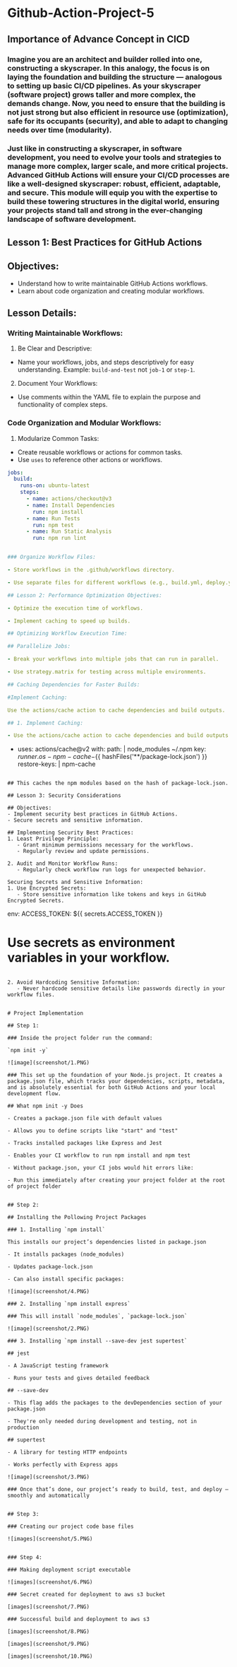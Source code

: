 # Github-Action-Project-5

## Importance of Advance Concept in CICD

### Imagine you are an architect and builder rolled into one, constructing a skyscraper. In this analogy, the focus is on laying the foundation and building the structure — analogous to setting up basic CI/CD pipelines. As your skyscraper (software project) grows taller and more complex, the demands change. Now, you need to ensure that the building is not just strong but also efficient in resource use (optimization), safe for its occupants (security), and able to adapt to changing needs over time (modularity).

### Just like in constructing a skyscraper, in software development, you need to evolve your tools and strategies to manage more complex, larger scale, and more critical projects. Advanced GitHub Actions will ensure your CI/CD processes are like a well-designed skyscraper: robust, efficient, adaptable, and secure. This module will equip you with the expertise to build these towering structures in the digital world, ensuring your projects stand tall and strong in the ever-changing landscape of software development.

## Lesson 1: Best Practices for GitHub Actions

## Objectives:
- Understand how to write maintainable GitHub Actions workflows.
- Learn about code organization and creating modular workflows.

## Lesson Details:

### Writing Maintainable Workflows:
1. Be Clear and Descriptive:
- Name your workflows, jobs, and steps descriptively for easy understanding.
  Example: `build-and-test` not `job-1` or `step-1`.

2. Document Your Workflows:
- Use comments within the YAML file to explain the purpose and functionality of complex steps.

### Code Organization and Modular Workflows:
1. Modularize Common Tasks:
- Create reusable workflows or actions for common tasks.
- Use `uses` to reference other actions or workflows.

```yaml
jobs:
  build:
    runs-on: ubuntu-latest
    steps:
      - name: actions/checkout@v3
      - name: Install Dependencies
        run: npm install
      - name: Run Tests
        run: npm test
      - name: Run Static Analysis
        run: npm run lint


### Organize Workflow Files:

- Store workflows in the .github/workflows directory.

- Use separate files for different workflows (e.g., build.yml, deploy.yml).

## Lesson 2: Performance Optimization Objectives:

- Optimize the execution time of workflows.

- Implement caching to speed up builds.

## Optimizing Workflow Execution Time:

## Parallelize Jobs:

- Break your workflows into multiple jobs that can run in parallel.

- Use strategy.matrix for testing across multiple environments.

## Caching Dependencies for Faster Builds:

#Implement Caching:

Use the actions/cache action to cache dependencies and build outputs.

## 1. Implement Caching: 

- Use the actions/cache action to cache dependencies and build outputs.

```
- uses: actions/cache@v2
  with:
    path: |
      node_modules
      ~/.npm
    key: ${{ runner.os }}-npm-cache-${{ hashFiles('**/package-lock.json') }}
    restore-keys: |
      npm-cache

```

## This caches the npm modules based on the hash of package-lock.json.

## Lesson 3: Security Considerations

## Objectives:
- Implement security best practices in GitHub Actions.
- Secure secrets and sensitive information.

## Implementing Security Best Practices:
1. Least Privilege Principle:
   - Grant minimum permissions necessary for the workflows.
   - Regularly review and update permissions.

2. Audit and Monitor Workflow Runs:
   - Regularly check workflow run logs for unexpected behavior.

Securing Secrets and Sensitive Information:
1. Use Encrypted Secrets:
   - Store sensitive information like tokens and keys in GitHub Encrypted Secrets.

```
env:
  ACCESS_TOKEN: ${{ secrets.ACCESS_TOKEN }}
  # Use secrets as environment variables in your workflow.

```

2. Avoid Hardcoding Sensitive Information:
   - Never hardcode sensitive details like passwords directly in your workflow files.


# Project Implementation

## Step 1:

### Inside the project folder run the command:

`npm init -y`

![image](screenshot/1.PNG)

### This set up the foundation of your Node.js project. It creates a package.json file, which tracks your dependencies, scripts, metadata, and is absolutely essential for both GitHub Actions and your local development flow.

## What npm init -y Does

- Creates a package.json file with default values

- Allows you to define scripts like "start" and "test"

- Tracks installed packages like Express and Jest

- Enables your CI workflow to run npm install and npm test

- Without package.json, your CI jobs would hit errors like:

- Run this immediately after creating your project folder at the root of project folder


## Step 2:

## Installing the Pollowing Project Packages

### 1. Installing `npm install`

This installs our project’s dependencies listed in package.json

- It installs packages (node_modules)

- Updates package-lock.json

- Can also install specific packages:

![image](screenshot/4.PNG)

### 2. Installing `npm install express` 

### This will install `node_modules`, `package-lock.json`

![image](screenshot/2.PNG)

### 3. Installing `npm install --save-dev jest supertest` 

## jest

- A JavaScript testing framework

- Runs your tests and gives detailed feedback

## --save-dev

- This flag adds the packages to the devDependencies section of your package.json

- They're only needed during development and testing, not in production

## supertest

- A library for testing HTTP endpoints

- Works perfectly with Express apps

![image](screenshot/3.PNG)

### Once that’s done, our project’s ready to build, test, and deploy — smoothly and automatically


## Step 3:

### Creating our project code base files

![images](screenshot/5.PNG)


### Step 4:

### Making deployment script executable

![images](screenshot/6.PNG)

### Secret created for deployment to aws s3 bucket

[images](screenshot/7.PNG)

### Successful build and deployment to aws s3

[images](screenshot/8.PNG)

[images](screenshot/9.PNG)

[images](screenshot/10.PNG)






